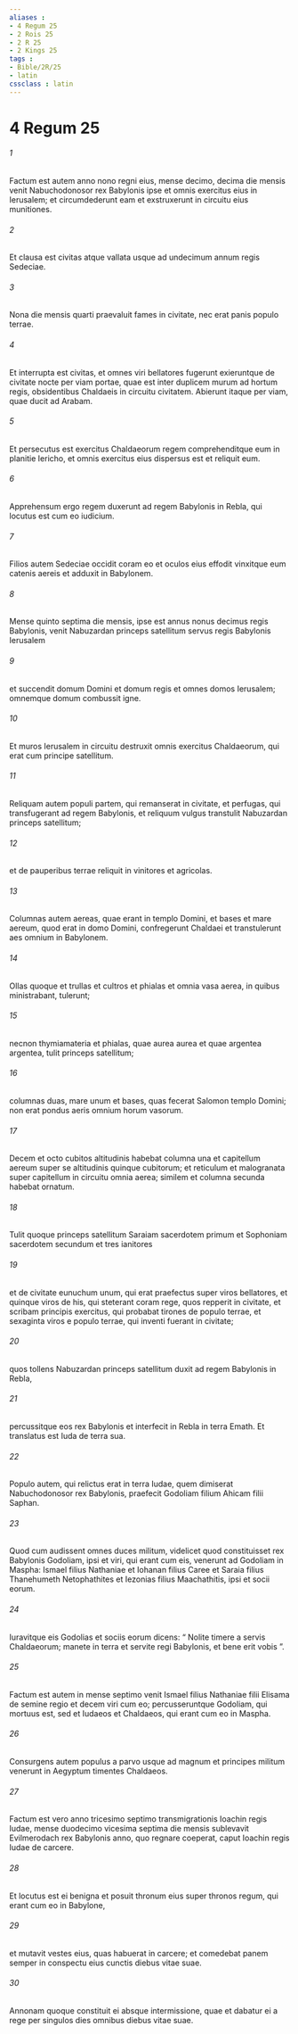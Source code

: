 ```yaml
---
aliases : 
- 4 Regum 25
- 2 Rois 25
- 2 R 25
- 2 Kings 25
tags : 
- Bible/2R/25
- latin
cssclass : latin
---
```


# 4 Regum 25

###### 1
Factum est autem anno nono regni eius, mense decimo, decima die mensis venit Nabuchodonosor rex Babylonis ipse et omnis exercitus eius in Ierusalem; et circumdederunt eam et exstruxerunt in circuitu eius munitiones. 
###### 2
Et clausa est civitas atque vallata usque ad undecimum annum regis Sedeciae. 
###### 3
Nona die mensis quarti praevaluit fames in civitate, nec erat panis populo terrae. 
###### 4
Et interrupta est civitas, et omnes viri bellatores fugerunt exieruntque de civitate nocte per viam portae, quae est inter duplicem murum ad hortum regis, obsidentibus Chaldaeis in circuitu civitatem. Abierunt itaque per viam, quae ducit ad Arabam. 
###### 5
Et persecutus est exercitus Chaldaeorum regem comprehenditque eum in planitie Iericho, et omnis exercitus eius dispersus est et reliquit eum. 
###### 6
Apprehensum ergo regem duxerunt ad regem Babylonis in Rebla, qui locutus est cum eo iudicium. 
###### 7
Filios autem Sedeciae occidit coram eo et oculos eius effodit vinxitque eum catenis aereis et adduxit in Babylonem.
###### 8
Mense quinto septima die mensis, ipse est annus nonus decimus regis Babylonis, venit Nabuzardan princeps satellitum servus regis Babylonis Ierusalem 
###### 9
et succendit domum Domini et domum regis et omnes domos Ierusalem; omnemque domum combussit igne. 
###### 10
Et muros Ierusalem in circuitu destruxit omnis exercitus Chaldaeorum, qui erat cum principe satellitum. 
###### 11
Reliquam autem populi partem, qui remanserat in civitate, et perfugas, qui transfugerant ad regem Babylonis, et reliquum vulgus transtulit Nabuzardan princeps satellitum; 
###### 12
et de pauperibus terrae reliquit in vinitores et agricolas. 
###### 13
Columnas autem aereas, quae erant in templo Domini, et bases et mare aereum, quod erat in domo Domini, confregerunt Chaldaei et transtulerunt aes omnium in Babylonem. 
###### 14
Ollas quoque et trullas et cultros et phialas et omnia vasa aerea, in quibus ministrabant, tulerunt; 
###### 15
necnon thymiamateria et phialas, quae aurea aurea et quae argentea argentea, tulit princeps satellitum; 
###### 16
columnas duas, mare unum et bases, quas fecerat Salomon templo Domini; non erat pondus aeris omnium horum vasorum. 
###### 17
Decem et octo cubitos altitudinis habebat columna una et capitellum aereum super se altitudinis quinque cubitorum; et reticulum et malogranata super capitellum in circuitu omnia aerea; similem et columna secunda habebat ornatum.
###### 18
Tulit quoque princeps satellitum Saraiam sacerdotem primum et Sophoniam sacerdotem secundum et tres ianitores 
###### 19
et de civitate eunuchum unum, qui erat praefectus super viros bellatores, et quinque viros de his, qui steterant coram rege, quos repperit in civitate, et scribam principis exercitus, qui probabat tirones de populo terrae, et sexaginta viros e populo terrae, qui inventi fuerant in civitate; 
###### 20
quos tollens Nabuzardan princeps satellitum duxit ad regem Babylonis in Rebla, 
###### 21
percussitque eos rex Babylonis et interfecit in Rebla in terra Emath. Et translatus est Iuda de terra sua.
###### 22
Populo autem, qui relictus erat in terra Iudae, quem dimiserat Nabuchodonosor rex Babylonis, praefecit Godoliam filium Ahicam filii Saphan. 
###### 23
Quod cum audissent omnes duces militum, videlicet quod constituisset rex Babylonis Godoliam, ipsi et viri, qui erant cum eis, venerunt ad Godoliam in Maspha: Ismael filius Nathaniae et Iohanan filius Caree et Saraia filius Thanehumeth Netophathites et Iezonias filius Maachathitis, ipsi et socii eorum. 
###### 24
Iuravitque eis Godolias et sociis eorum dicens: “ Nolite timere a servis Chaldaeorum; manete in terra et servite regi Babylonis, et bene erit vobis ”.
###### 25
Factum est autem in mense septimo venit Ismael filius Nathaniae filii Elisama de semine regio et decem viri cum eo; percusseruntque Godoliam, qui mortuus est, sed et Iudaeos et Chaldaeos, qui erant cum eo in Maspha. 
###### 26
Consurgens autem populus a parvo usque ad magnum et principes militum venerunt in Aegyptum timentes Chaldaeos.
###### 27
Factum est vero anno tricesimo septimo transmigrationis Ioachin regis Iudae, mense duodecimo vicesima septima die mensis sublevavit Evilmerodach rex Babylonis anno, quo regnare coeperat, caput Ioachin regis Iudae de carcere. 
###### 28
Et locutus est ei benigna et posuit thronum eius super thronos regum, qui erant cum eo in Babylone, 
###### 29
et mutavit vestes eius, quas habuerat in carcere; et comedebat panem semper in conspectu eius cunctis diebus vitae suae. 
###### 30
Annonam quoque constituit ei absque intermissione, quae et dabatur ei a rege per singulos dies omnibus diebus vitae suae.
